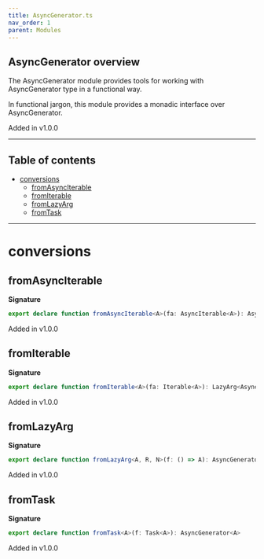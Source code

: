 ```yaml
---
title: AsyncGenerator.ts
nav_order: 1
parent: Modules
---
```


## AsyncGenerator overview

The AsyncGenerator module provides tools for working with AsyncGenerator<T> type in a functional way.

In functional jargon, this module provides a monadic interface over AsyncGenerator<T>.

Added in v1.0.0

---

<h2 class="text-delta">Table of contents</h2>

- [conversions](#conversions)
  - [fromAsyncIterable](#fromasynciterable)
  - [fromIterable](#fromiterable)
  - [fromLazyArg](#fromlazyarg)
  - [fromTask](#fromtask)

---

# conversions

## fromAsyncIterable

**Signature**

```ts
export declare function fromAsyncIterable<A>(fa: AsyncIterable<A>): AsyncGenerator<A>
```

Added in v1.0.0

## fromIterable

**Signature**

```ts
export declare function fromIterable<A>(fa: Iterable<A>): LazyArg<AsyncGenerator<A>>
```

Added in v1.0.0

## fromLazyArg

**Signature**

```ts
export declare function fromLazyArg<A, R, N>(f: () => A): AsyncGenerator<A, R, N>
```

Added in v1.0.0

## fromTask

**Signature**

```ts
export declare function fromTask<A>(f: Task<A>): AsyncGenerator<A>
```

Added in v1.0.0
